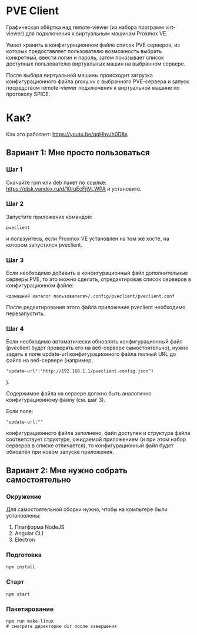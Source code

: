 # PVE Client

Графическая обёртка над remote-viewer (из набора программ virt-viewer) для подключения к виртуальным машинам Proxmox VE.

Умеет хранить в конфигурационном файле список PVE серверов, из которых предоставляет пользователю возможность выбрать конкретный, ввести логин и пароль, затем показывает список доступных пользователю виртуальных машин на выбранном сервере.

После выбора виртуальной машины происходит загрузка конфигурационного файла proxy.vv с выбранного PVE-сервера и запуск посредством remote-viewer подключения к виртуальной машине по протоколу SPICE. 

# Как?

Как это работает: https://youtu.be/qqHhyJh0D8s

## Вариант 1: Мне просто пользоваться

### Шаг 1

Скачайте rpm или deb пакет по ссылке: https://disk.yandex.ru/d/10ruEcFjiVLWPA
и установите.

### Шаг 2

Запустите приложение командой:

```
pveclient
```
и пользуйтесь, если Proxmox VE установлен на том же хосте, на котором запустился pveclient.

### Шаг 3

Если необходимо добавить в конфигурационный файл дополнительные серверы PVE, то это можно сделать,
отредактировав список серверов в конфигурационном файле:
```
<домашний каталог пользователя>/.config/pveclient/pveclient.conf
```
После редактирования этого файла приложение pveclient необходимо перезапустить.

### Шаг 4

Если необходимо автоматически обновлять конфигурационный файл 
(pveclient будет проверять его на веб-сервере самостоятельно),
нужно задать в поле update-url конфигурационного файла полный URL до файла на веб-сервере
(например, 
```
"update-url":"http://192.168.1.1/pveclient.config.json")
```
).

Содержимое файла на сервере должно быть аналогично конфигурационному файлу (см. шаг 3).

Если поле:
```
"update-url:""
```
конфигурационного файла заполнено, файл доступен и структура файла соответствует
структуре, ожидаемой приложением (и при этом набор серверов в списке отличается), 
то конфигурационный файл будет обновлён при новом запуске приложения.

## Вариант 2: Мне нужно собрать самостоятельно

### Окружение

Для самостоятельной сборки нужно, чтобы на компьтере были установлены:

1. Платформа NodeJS
2. Angular CLI
3. Electron

### Подготовка

```
npm install
```

### Старт

```
npm start
```

### Пакетирование

```
npm run make-linux
# смотрите директорию dir после завершения
```
